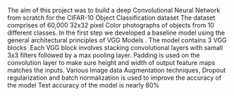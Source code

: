 The aim of this project was to build a deep Convolutional Neural Network from scratch for the CIFAR-10 Object Classification dataset
The dataset comprises of 60,000 32x32 pixel Color photographs of objects from 10 different classes.
In the first step we developed a baseline model using the general architectural principles of VGG Models .
The model contains 3 VGG blocks .Each VGG block involves stacking convolutional layers with samall 3x3 filters followed by a max pooling layer. Padding is used on the convolution layer to make sure height and width of output feature maps matches the inputs.
Various Image data Augmentation techniques, Dropout regularization and batch normalization is used  to improve the accuracy of the model
Test accuracy of the model is nearly 80%
